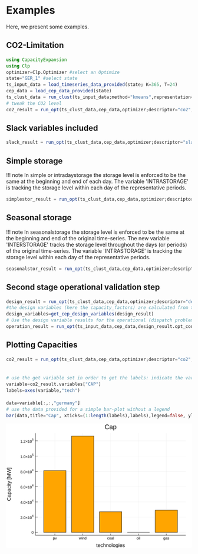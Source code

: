 Examples
=========
Here, we present some examples.

## CO2-Limitation
```julia
using CapacityExpansion
using Clp
optimizer=Clp.Optimizer #select an Optimize
state="GER_1" #select state
ts_input_data = load_timeseries_data_provided(state; K=365, T=24)
cep_data = load_cep_data_provided(state)
ts_clust_data = run_clust(ts_input_data;method="kmeans",representation="centroid",n_init=5,n_clust=5).clust_data
# tweak the CO2 level
co2_result = run_opt(ts_clust_data,cep_data,optimizer;descriptor="co2",limit_emission=Dict{String,Number}("CO2/electricity"=>50))
```
## Slack variables included
```julia
slack_result = run_opt(ts_clust_data,cep_data,optimizer;descriptor="slack",lost_load_cost=Dict{String,Number}("electricity"=>1e6), lost_emission_cost=Dict{String,Number}("CO2"=>700))
```
## Simple storage
!!! note
    In simple or intradaystorage the storage level is enforced to be the same at the beginning and end of each day. The variable 'INTRASTORAGE' is tracking the storage level within each day of the representative periods.
```julia
simplestor_result = run_opt(ts_clust_data,cep_data,optimizer;descriptor="simple storage",storage="simple",conversion=true)
```
## Seasonal storage
!!! note
    In seasonalstorage the storage level is enforced to be the same at the beginning and end of the original time-series. The new variable 'INTERSTORAGE' tracks the storage level throughout the days (or periods) of the original time-series. The variable 'INTRASTORAGE' is tracking the storage level within each day of the representative periods.
```julia
seasonalstor_result = run_opt(ts_clust_data,cep_data,optimizer;descriptor="seasonal storage",storage="seasonal",conversion=true))
```
## Second stage operational validation step
```julia
design_result = run_opt(ts_clust_data,cep_data,optimizer;descriptor="design&operation", limit_emission=Dict{String,Number}("CO2/electricity"=>50))
#the design variables (here the capacity_factors) are calculated from the first optimization
design_variables=get_cep_design_variables(design_result)
# Use the design variable results for the operational (dispatch problem) run
operation_result = run_opt(ts_input_data,cep_data,design_result.opt_config,design_variables,optimizer;lost_load_cost=Dict{String,Number}("electricity"=>1e6), lost_emission_cost=Dict{String,Number}("CO2"=>700))
```
## Plotting Capacities
```julia
co2_result = run_opt(ts_clust_data,cep_data,optimizer;descriptor="co2",limit_emission=Dict{String,Number}("CO2/electricity"=>500)) #hide


# use the get variable set in order to get the labels: indicate the variable as "CAP" and the set-number as 1 to receive those set values
variable=co2_result.variables["CAP"]
labels=axes(variable,"tech")

data=variable[:,:,"germany"]
# use the data provided for a simple bar-plot without a legend
bar(data,title="Cap", xticks=(1:length(labels),labels),legend=false, ylabel="Capacity [MW]", xlabel="technologies", color="orange")
```
![Plot](assets/opt_cep_cap_plot.svg)
